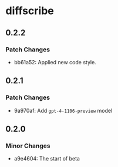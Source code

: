 # diffscribe

## 0.2.2

### Patch Changes

- bb61a52: Applied new code style.

## 0.2.1

### Patch Changes

- 9a970af: Add `gpt-4-1106-preview` model

## 0.2.0

### Minor Changes

- a9e4604: The start of beta
